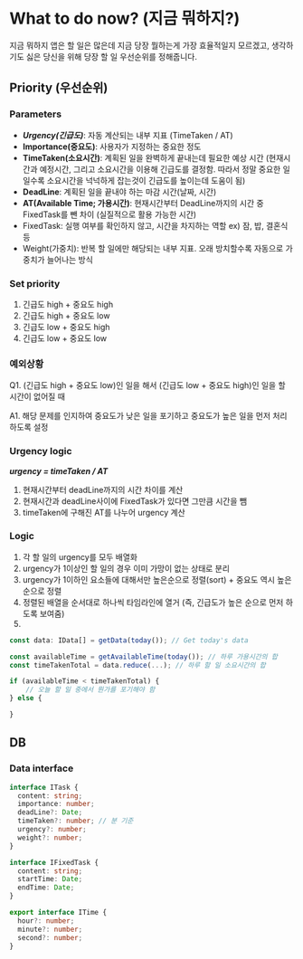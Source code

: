 # What to do now? (지금 뭐하지?)

지금 뭐하지 앱은 할 일은 많은데 지금 당장 뭘하는게 가장 효율적일지 모르겠고, 생각하기도 싫은 당신을 위해 당장 할 일 우선순위를 정해줍니다.

## Priority (우선순위)

### Parameters

- **_Urgency(긴급도)_**: 자동 계산되는 내부 지표 (TimeTaken / AT)
- **Importance(중요도)**: 사용자가 지정하는 중요한 정도
- **TimeTaken(소요시간)**: 계획된 일을 완벽하게 끝내는데 필요한 예상 시간
  (현재시간과 예정시간, 그리고 소요시간을 이용해 긴급도를 결정함. 따라서 정말 중요한 일일수록 소요시간을 넉넉하게 잡는것이 긴급도를 높이는데 도움이 됨)
- **DeadLine**: 계획된 일을 끝내야 하는 마감 시간(날짜, 시간)
- **AT(Available Time; 가용시간)**: 현재시간부터 DeadLine까지의 시간 중 FixedTask를 뺀 차이 (실질적으로 활용 가능한 시간)
- FixedTask: 실행 여부를 확인하지 않고, 시간을 차지하는 역할 ex) 잠, 밥, 결혼식 등
- Weight(가중치): 반복 할 일에만 해당되는 내부 지표. 오래 방치할수록 자동으로 가중치가 늘어나는 방식

### Set priority

1. 긴급도 high + 중요도 high
2. 긴급도 high + 중요도 low
3. 긴급도 low + 중요도 high
4. 긴급도 low + 중요도 low

### 예외상황

Q1. (긴급도 high + 중요도 low)인 일을 해서 (긴급도 low + 중요도 high)인 일을 할 시간이 없어질 때

A1. 해당 문제를 인지하여 중요도가 낮은 일을 포기하고 중요도가 높은 일을 먼저 처리하도록 설정

### Urgency logic

**_urgency = timeTaken / AT_**

1. 현재시간부터 deadLine까지의 시간 차이를 계산
2. 현재시간과 deadLine사이에 FixedTask가 있다면 그만큼 시간을 뺌
3. timeTaken에 구해진 AT를 나누어 urgency 계산

### Logic

1. 각 할 일의 urgency를 모두 배열화
2. urgency가 1이상인 할 일의 경우 이미 가망이 없는 상태로 분리
3. urgency가 1이하인 요소들에 대해서만 높은순으로 정렬(sort) + 중요도 역시 높은 순으로 정렬
4. 정렬된 배열을 순서대로 하나씩 타임라인에 열거 (즉, 긴급도가 높은 순으로 먼저 하도록 보여줌)
5.

```ts
const data: IData[] = getData(today()); // Get today's data

const availableTime = getAvailableTime(today()); // 하루 가용시간의 합
const timeTakenTotal = data.reduce(...); // 하루 할 일 소요시간의 합

if (availableTime < timeTakenTotal) {
    // 오늘 할 일 중에서 뭔가를 포기해야 함
} else {

}
```

## DB

### Data interface

```ts
interface ITask {
  content: string;
  importance: number;
  deadLine?: Date;
  timeTaken?: number; // 분 기준
  urgency?: number;
  weight?: number;
}
```

```ts
interface IFixedTask {
  content: string;
  startTime: Date;
  endTime: Date;
}
```

```ts
export interface ITime {
  hour?: number;
  minute?: number;
  second?: number;
}
```
